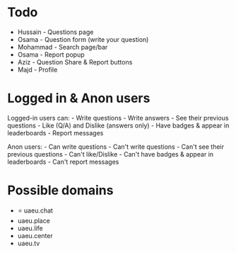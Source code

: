 # Todo

- Hussain - Questions page
- Osama - Question form (write your question)
- Mohammad - Search page/bar
- Osama - Report popup
- Aziz - Question Share & Report buttons
- Majd - Profile

# Logged in & Anon users

Logged-in users can:
    - Write questions
    - Write answers
    - See their previous questions
    - Like (Q/A) and Dislike (answers only)
    - Have badges & appear in leaderboards
    - Report messages

Anon users:
    - Can write questions
    - Can't write questions
    - Can't see their previous questions
    - Can't like/Dislike
    - Can't have badges & appear in leaderboards
    - Can't report messages

# Possible domains
- ⭐ uaeu.chat
- uaeu.place
- uaeu.life
- uaeu.center
- uaeu.tv

